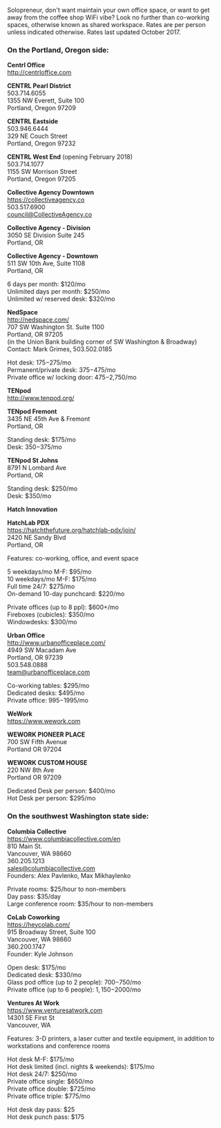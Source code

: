 Solopreneur, don't want maintain your own office space, or want to get away from the coffee shop WiFi vibe? 
Look no further than co-working spaces, otherwise known as shared workspace. Rates are per person unless 
indicated otherwise. Rates last updated October 2017.

### On the Portland, Oregon side: ###  

**Centrl Office**  
http://centrloffice.com

**CENTRL Pearl District**  
503.714.6055  
1355 NW Everett, Suite 100  
Portland, Oregon 97209  

**CENTRL Eastside**  
503.946.6444  
329 NE Couch Street  
Portland, Oregon 97232  

**CENTRL West End** (opening February 2018)  
503.714.1077  
1155 SW Morrison Street  
Portland, Oregon 97205  

**Collective Agency Downtown**  
https://collectiveagency.co  
503.517.6900  
council@CollectiveAgency.co  

**Collective Agency - Division**  
3050 SE Division Suite 245  
Portland, OR 

**Collective Agency - Downtown**  
511 SW 10th Ave, Suite 1108  
Portland, OR  

6 days per month: $120/mo  
Unlimited days per month: $250/mo  
Unlimited w/ reserved desk: $320/mo  

**NedSpace**  
http://nedspace.com/  
707 SW Washington St. Suite 1100  
Portland, OR 97205  
(in the Union Bank building corner of SW Washington & Broadway)  
Contact: Mark Grimes, 503.502.0185  

Hot desk: $175-$275/mo  
Permanent/private desk: $375-$475/mo  
Private office w/ locking door: $475-$2,750/mo  

**TENpod**  
http://www.tenpod.org/  

**TENpod Fremont**  
3435 NE 45th Ave & Fremont  
Portland, OR  

Standing desk: $175/mo  
Desk: $350-$375/mo  

**TENpod St Johns**  
8791 N Lombard Ave  
Portland, OR  

Standing desk: $250/mo  
Desk: $350/mo  

**Hatch Innovation**  

**HatchLab PDX**  
https://hatchthefuture.org/hatchlab-pdx/join/  
2420 NE Sandy Blvd  
Portland, OR  

Features: co-working, office, and event space  

5 weekdays/mo M-F: $95/mo  
10 weekdays/mo M-F: $175/mo  
Full time 24/7: $275/mo  
On-demand 10-day punchcard: $220/mo  

Private offices (up to 8 ppl): $600+/mo  
Fireboxes (cubicles): $350/mo  
Windowdesks: $300/mo  

**Urban Office**  
http://www.urbanofficeplace.com/  
4949 SW Macadam Ave  
Portland, OR 97239  
503.548.0888  
team@urbanofficeplace.com  

Co-working tables: $295/mo  
Dedicated desks: $495/mo  
Private office: $995-$1995/mo  

**WeWork**  
https://www.wework.com  

**WEWORK PIONEER PLACE**  
700 SW Fifth Avenue  
Portland OR 97204  

**WEWORK CUSTOM HOUSE**  
220 NW 8th Ave  
Portland OR 97209   

Dedicated Desk per person: $400/mo  
Hot Desk per person: $295/mo  

### On the southwest Washington state side: ###  

**Columbia Collective**  
https://www.columbiacollective.com/en  
810 Main St.   
Vancouver, WA 98660  
360.205.1213  
sales@columbiacollective.com  
Founders: Alex Pavlenko, Max Mikhaylenko  

 Private rooms: $25/hour to non-members  
 Day pass: $35/day  
 Large conference room: $35/hour to non-members  
 
**CoLab Coworking**   
https://heycolab.com/  
915 Broadway Street, Suite 100  
Vancouver, WA 98660  
360.200.1747  
Founder: Kyle Johnson  

  Open desk: $175/mo  
  Dedicated desk: $330/mo  
  Glass pod office (up to 2 people): $700-$750/mo  
  Private office (up to 6 people): $1,150-$2000/mo

**Ventures At Work**  
https://www.venturesatwork.com  
14301 SE First St  
Vancouver, WA

Features: 3-D printers, a laser cutter and textile equipment, in addition to workstations and conference rooms

  Hot desk M-F: $175/mo  
  Hot desk limited (incl. nights & weekends): $175/mo  
  Hot desk 24/7: $250/mo  
  Private office single: $650/mo  
  Private office double: $725/mo  
  Private office triple: $775/mo  
  
  Hot desk day pass: $25  
  Hot desk punch pass: $175  
